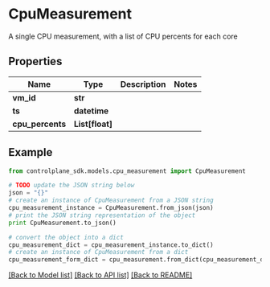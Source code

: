 # CpuMeasurement

A single CPU measurement, with a list of CPU percents for each core

## Properties
Name | Type | Description | Notes
------------ | ------------- | ------------- | -------------
**vm_id** | **str** |  | 
**ts** | **datetime** |  | 
**cpu_percents** | **List[float]** |  | 

## Example

```python
from controlplane_sdk.models.cpu_measurement import CpuMeasurement

# TODO update the JSON string below
json = "{}"
# create an instance of CpuMeasurement from a JSON string
cpu_measurement_instance = CpuMeasurement.from_json(json)
# print the JSON string representation of the object
print CpuMeasurement.to_json()

# convert the object into a dict
cpu_measurement_dict = cpu_measurement_instance.to_dict()
# create an instance of CpuMeasurement from a dict
cpu_measurement_form_dict = cpu_measurement.from_dict(cpu_measurement_dict)
```
[[Back to Model list]](../README.md#documentation-for-models) [[Back to API list]](../README.md#documentation-for-api-endpoints) [[Back to README]](../README.md)


